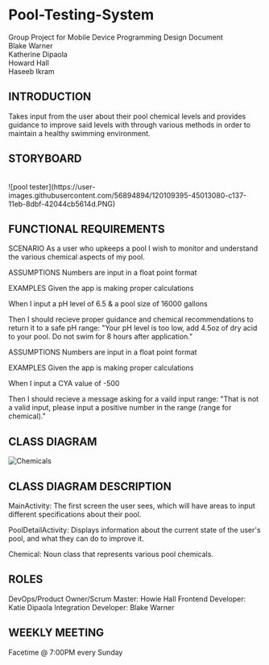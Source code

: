 # Pool-Testing-System
Group Project for Mobile Device Programming
Design Document
<br>
Blake Warner
<br>
Katherine Dipaola
<br>
Howard Hall
<br>
Haseeb Ikram
<br>

<h2>INTRODUCTION</h2>
Takes input from the user about their pool chemical levels and provides guidance to improve said levels with through various methods in order to maintain a healthy swimming environment.

<h2>STORYBOARD</h2>
<br>
![pool tester](https://user-images.githubusercontent.com/56894894/120109395-45013080-c137-11eb-8dbf-42044cb5614d.PNG)

<h2>FUNCTIONAL REQUIREMENTS</h2>
SCENARIO
As a user who upkeeps a pool I wish to monitor and understand the various chemical aspects of my pool.

ASSUMPTIONS
Numbers are input in a float point format

EXAMPLES
Given the app is making proper calculations

When I input a pH level of 6.5 & a pool size of 16000 gallons

Then I should recieve proper guidance and chemical recommendations to return it to a safe pH range: "Your pH level is too low, add 4.5oz of dry acid to your pool. Do not swim for 8 hours after application."

ASSUMPTIONS
Numbers are input in a float point format

EXAMPLES
Given the app is making proper calculations

When I input a CYA value of -500

Then I should recieve a message asking for a vaild input range: "That is not a valid input, please input a positive number in the range (range for chemical)."

<h2>CLASS DIAGRAM</h2>

![Chemicals](https://user-images.githubusercontent.com/70410161/120087131-73d5c300-c0b3-11eb-98e1-3f99463dea2b.jpeg)

<h2>CLASS DIAGRAM DESCRIPTION</h2>

MainActivity: The first screen the user sees, which will have areas to input different specifications about their pool.

PoolDetailActivity: Displays information about the current state of the user's pool, and what they can do to improve it.

Chemical: Noun class that represents various pool chemicals.

<h2>ROLES</h2>

DevOps/Product Owner/Scrum Master: Howie Hall
Frontend Developer: Katie Dipaola
Integration Developer: Blake Warner

<h2>WEEKLY MEETING</h2>

Facetime @ 7:00PM every Sunday
